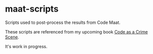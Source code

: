 maat-scripts
============

Scripts used to post-process the results from Code Maat.

These scripts are referenced from my upcoming book [Code as a Crime Scene](pragprog.com/book/atcrime/code-as-a-crime-scene).

It's work in progress.
